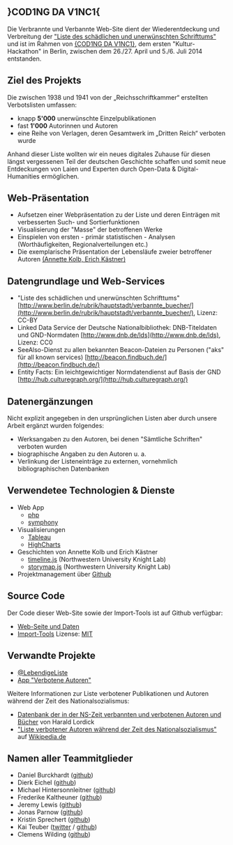 ## <a name="COD1NGDAV1NC1"></a>}COD1NG DA V1NC1{
Die Verbrannte und Verbannte Web-Site dient der Wiederentdeckung und Verbreitung der ["Liste des schädlichen und unerwünschten Schrifttums"](https://de.wikipedia.org/wiki/Liste_verbotener_Autoren_während_der_Zeit_des_Nationalsozialismus) und ist im Rahmen von [{COD1NG DA V1NC1}](http://codingdavinci.de/), dem ersten "Kultur-Hackathon" in Berlin, zwischen dem 26./27. April und 5./6. Juli 2014 entstanden.

## <a name="project"></a> Ziel des Projekts
Die zwischen 1938 und 1941 von der „Reichsschriftkammer“ erstellten Verbotslisten umfassen:
  * knapp **5'000** unerwünschte Einzelpublikationen
  * fast **1'000** Autorinnen und Autoren
  * eine Reihe von Verlagen, deren Gesamtwerk im „Dritten Reich“ verboten wurde

Anhand dieser Liste wollten wir ein neues digitales Zuhause für diesen längst vergessenen Teil der deutschen Geschichte schaffen und somit neue Entdeckungen von Laien und Experten durch Open-Data & Digital-Humanities ermöglichen.

## Web-Präsentation
* Aufsetzen einer Webpräsentation zu der Liste und deren Einträgen mit verbesserten Such- und Sortierfunktionen
* Visualisierung der "Masse" der betroffenen Werke
* Einspielen von ersten - primär statistischen - Analysen (Worthäufigkeiten, Regionalverteilungen etc.)
* Die exemplarische Präsentation der Lebensläufe zweier betroffener Autoren [(Annette Kolb, Erich Kästner)](http://verbrannte-und-verbannte.de/geschichten)

## Datengrundlage und Web-Services
* "Liste des schädlichen und unerwünschten Schrifttums"
[http://www.berlin.de/rubrik/hauptstadt/verbannte_buecher/](http://www.berlin.de/rubrik/hauptstadt/verbannte_buecher/), Lizenz: CC-BY
* Linked Data Service der Deutsche Nationalbibliothek: DNB-Titeldaten und GND-Normdaten [http://www.dnb.de/lds](http://www.dnb.de/lds), Lizenz: CC0
* SeeAlso-Dienst zu allen bekannten Beacon-Dateien zu Personen ("aks" für all known services) [http://beacon.findbuch.de/](http://beacon.findbuch.de/)
* Entity Facts: Ein leichtgewichtiger Normdatendienst auf Basis der GND [http://hub.culturegraph.org/](http://hub.culturegraph.org/)

## Datenergänzungen
Nicht explizit angegeben in den ursprünglichen Listen aber durch unsere Arbeit ergänzt wurden folgendes:
* Werksangaben zu den Autoren, bei denen "Sämtliche Schriften" verboten wurden
* biographische Angaben zu den Autoren u. a.
* Verlinkung der Listeneinträge zu externen, vornehmlich bibliographischen Datenbanken

## Verwendetee Technologien & Dienste
* Web App
  * [php](http://php.net)
  * [symphony](http://symfony.com)
* Visualisierungen
  * [Tableau](http://www.tableausoftware.com)
  * [HighCharts](http://www.highcharts.com)
* Geschichten von Annette Kolb und Erich Kästner
  * [timeline.js](http://timeline.knightlab.com) (Northwestern University Knight Lab)
  * [storymap.js](http://storymap.knightlab.com) (Northwestern University Knight Lab)
* Projektmanagement über [Github](www.github.com)

## Source Code
Der Code dieser Web-Site sowie der Import-Tools ist auf Github verfügbar:
* [Web-Seite und Daten](https://github.com/jlewis91/codingdavinci)
* [Import-Tools](https://github.com/mhinters/BannedBookUtils) Lizense: [MIT](https://github.com/mhinters/BannedBookUtils/blob/master/LICENSE.txt)


## Verwandte Projekte
* [@LebendigeListe](http://lebendigeliste.de/)
* [App "Verbotene Autoren"](http://cdvinci.hackdash.org/projects/53a703ff9bfef6693e000007)

Weitere Informationen zur Liste verbotener Publikationen und Autoren während der Zeit des Nationalsozialismus:
* [Datenbank der in der NS-Zeit verbannten und verbotenen Autoren und Bücher](http://djgd.hypotheses.org/296) von Harald Lordick
* ["Liste verbotener Autoren während der Zeit des Nationalsozialismus"](https://de.wikipedia.org/wiki/Liste_verbotener_Autoren_w%C3%A4hrend_der_Zeit_des_Nationalsozialismus) auf [Wikipedia.de](www.wikipedia.de)

## <a name="team"></a>Namen aller Teammitglieder
* Daniel Burckhardt ([github](https://github.com/burki))
* Dierk Eichel ([github](https://github.com/deichel))
* Michael Hintersonnleitner ([github](https://github.com/mhinters/))
* Frederike Kaltheuner ([github](https://github.com/fre8de8rike))
* Jeremy Lewis ([github](https://github.com/jlewis91))
* Jonas Parnow ([github](https://github.com/z3to))
* Kristin Sprechert ([github](https://github.com/kaeseoehrchen))
* Kai Teuber ([twitter](https://twitter.com/teuberkai) / [github](https://github.com/teuberkai))
* Clemens Wilding ([github](https://github.com/wigginus))
